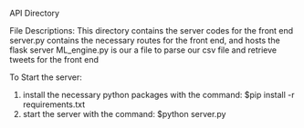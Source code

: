 API Directory

File Descriptions:
This directory contains the server codes for the front end
server.py contains the necessary routes for the front end, and hosts the flask server
ML_engine.py is our a file to parse our csv file and retrieve tweets for the front end

To Start the server:
1. install the necessary python packages with the command:
$pip install -r requirements.txt
2. start the server with the command:
$python server.py